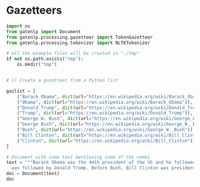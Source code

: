 # Gazetteers





```python
import os
from gatenlp import Document
from gatenlp.processing.gazetteer import TokenGazetteer
from gatenlp.processing.tokenizer import NLTKTokenizer

# all the example files will be created in "./tmp"
if not os.path.exists("tmp"):
    os.mkdir("tmp")
```


```python

# 1) Create a gazetteer from a Python list 

gazlist = [
    ("Barack Obama", dict(url="https://en.wikipedia.org/wiki/Barack_Obama")),
    ("Obama", dict(url="https://en.wikipedia.org/wiki/Barack_Obama")),
    ("Donald Trump", dict(url="https://en.wikipedia.org/wiki/Donald_Trump")),
    ("Trump", dict(url="https://en.wikipedia.org/wiki/Donald_Trump")),
    ("George W. Bush", dict(url="https://en.wikipedia.org/wiki/George_W._Bush")),
    ("George Bush", dict(url="https://en.wikipedia.org/wiki/George_W._Bush")),
    ("Bush", dict(url="https://en.wikipedia.org/wiki/George_W._Bush")),
    ("Bill Clinton", dict(url="https://en.wikipedia.org/wiki/Bill_Clinton")),
    ("Clinton", dict(url="https://en.wikipedia.org/wiki/Bill_Clinton")),
]

# Document with some text mentioning some of the names
text = """Barack Obama was the 44th president of the US and he followed George W. Bush and
  was followed by Donald Trump. Before Bush, Bill Clinton was president."""
doc = Document(text)
doc
```




<div><style>#NAQCVNOVDP-wrapper { color: black !important; }</style>
<div id="NAQCVNOVDP-wrapper">

<div>
<style>
#NAQCVNOVDP-content {
    width: 100%;
    height: 100%;
    font-family: -apple-system, BlinkMacSystemFont, 'Segoe UI', Roboto, Oxygen, Ubuntu, Cantarell, 'Open Sans', 'Helvetica Neue', sans-serif;
}

.NAQCVNOVDP-row {
    width: 100%;
    display: flex;
    flex-direction: row;
    flex-wrap: nowrap;
}

.NAQCVNOVDP-col {
    border: 1px solid grey;
    display: inline-block;
    min-width: 200px;
    padding: 5px;
    /* white-space: normal; */
    /* white-space: pre-wrap; */
    overflow-y: auto;
}

.NAQCVNOVDP-hdr {
    font-size: 1.2rem;
    font-weight: bold;
}

.NAQCVNOVDP-label {
    margin-bottom: -15px;
    display: block;
}

.NAQCVNOVDP-input {
    vertical-align: middle;
    position: relative;
    *overflow: hidden;
}

#NAQCVNOVDP-popup {
    display: none;
    color: black;
    position: absolute;
    margin-top: 10%;
    margin-left: 10%;
    background: #aaaaaa;
    width: 60%;
    height: 60%;
    z-index: 50;
    padding: 25px 25px 25px;
    border: 1px solid black;
    overflow: auto;
}

.NAQCVNOVDP-selection {
    margin-bottom: 5px;
}

.NAQCVNOVDP-featuretable {
    margin-top: 10px;
}

.NAQCVNOVDP-fname {
    text-align: left !important;
    font-weight: bold;
    margin-right: 10px;
}
.NAQCVNOVDP-fvalue {
    text-align: left !important;
}
</style>
  <div id="NAQCVNOVDP-content">
        <div id="NAQCVNOVDP-popup" style="display: none;">
        </div>
        <div class="NAQCVNOVDP-row" id="NAQCVNOVDP-row1" style="height:67vh; min-height:100px;">
            <div id="NAQCVNOVDP-text-wrapper" class="NAQCVNOVDP-col" style="width:70%;">
                <div class="NAQCVNOVDP-hdr" id="NAQCVNOVDP-dochdr"></div>
                <div id="NAQCVNOVDP-text">
                </div>
            </div>
            <div id="NAQCVNOVDP-chooser" class="NAQCVNOVDP-col" style="width:30%; border-left-width: 0px;"></div>
        </div>
        <div class="NAQCVNOVDP-row" id="NAQCVNOVDP-row2" style="height:30vh; min-height: 100px;">
            <div id="NAQCVNOVDP-details" class="NAQCVNOVDP-col" style="width:100%; border-top-width: 0px;">
            </div>
        </div>
    </div>
    <script src="https://ajax.googleapis.com/ajax/libs/jquery/3.5.1/jquery.min.js"></script><script src="https://unpkg.com/gatenlp-ann-viewer@1.0.11/gatenlp-ann-viewer.js"></script>
    <script type="application/json" id="NAQCVNOVDP-data">
    {"annotation_sets": {}, "text": "Barack Obama was the 44th president of the US and he followed George W. Bush and\n  was followed by Donald Trump. Before Bush, Bill Clinton was president.", "features": {}, "offset_type": "j", "name": ""}
    </script>
    <script type="text/javascript">
        gatenlp_run("NAQCVNOVDP-");
    </script>
  </div>

</div></div>




```python
# Tokenize the document, lets use an NLTK tokenizer
from nltk.tokenize.destructive import NLTKWordTokenizer

tokenizer = NLTKTokenizer(nltk_tokenizer=NLTKWordTokenizer(), out_set="", token_type="Token")
doc = tokenizer(doc)
doc
```




<div><style>#SAEOTPNANQ-wrapper { color: black !important; }</style>
<div id="SAEOTPNANQ-wrapper">

<div>
<style>
#SAEOTPNANQ-content {
    width: 100%;
    height: 100%;
    font-family: -apple-system, BlinkMacSystemFont, 'Segoe UI', Roboto, Oxygen, Ubuntu, Cantarell, 'Open Sans', 'Helvetica Neue', sans-serif;
}

.SAEOTPNANQ-row {
    width: 100%;
    display: flex;
    flex-direction: row;
    flex-wrap: nowrap;
}

.SAEOTPNANQ-col {
    border: 1px solid grey;
    display: inline-block;
    min-width: 200px;
    padding: 5px;
    /* white-space: normal; */
    /* white-space: pre-wrap; */
    overflow-y: auto;
}

.SAEOTPNANQ-hdr {
    font-size: 1.2rem;
    font-weight: bold;
}

.SAEOTPNANQ-label {
    margin-bottom: -15px;
    display: block;
}

.SAEOTPNANQ-input {
    vertical-align: middle;
    position: relative;
    *overflow: hidden;
}

#SAEOTPNANQ-popup {
    display: none;
    color: black;
    position: absolute;
    margin-top: 10%;
    margin-left: 10%;
    background: #aaaaaa;
    width: 60%;
    height: 60%;
    z-index: 50;
    padding: 25px 25px 25px;
    border: 1px solid black;
    overflow: auto;
}

.SAEOTPNANQ-selection {
    margin-bottom: 5px;
}

.SAEOTPNANQ-featuretable {
    margin-top: 10px;
}

.SAEOTPNANQ-fname {
    text-align: left !important;
    font-weight: bold;
    margin-right: 10px;
}
.SAEOTPNANQ-fvalue {
    text-align: left !important;
}
</style>
  <div id="SAEOTPNANQ-content">
        <div id="SAEOTPNANQ-popup" style="display: none;">
        </div>
        <div class="SAEOTPNANQ-row" id="SAEOTPNANQ-row1" style="height:67vh; min-height:100px;">
            <div id="SAEOTPNANQ-text-wrapper" class="SAEOTPNANQ-col" style="width:70%;">
                <div class="SAEOTPNANQ-hdr" id="SAEOTPNANQ-dochdr"></div>
                <div id="SAEOTPNANQ-text">
                </div>
            </div>
            <div id="SAEOTPNANQ-chooser" class="SAEOTPNANQ-col" style="width:30%; border-left-width: 0px;"></div>
        </div>
        <div class="SAEOTPNANQ-row" id="SAEOTPNANQ-row2" style="height:30vh; min-height: 100px;">
            <div id="SAEOTPNANQ-details" class="SAEOTPNANQ-col" style="width:100%; border-top-width: 0px;">
            </div>
        </div>
    </div>
    <script src="https://ajax.googleapis.com/ajax/libs/jquery/3.5.1/jquery.min.js"></script><script src="https://unpkg.com/gatenlp-ann-viewer@1.0.11/gatenlp-ann-viewer.js"></script>
    <script type="application/json" id="SAEOTPNANQ-data">
    {"annotation_sets": {"": {"name": "detached-from:", "annotations": [{"type": "Token", "start": 0, "end": 6, "id": 0, "features": {}}, {"type": "Token", "start": 7, "end": 12, "id": 1, "features": {}}, {"type": "Token", "start": 13, "end": 16, "id": 2, "features": {}}, {"type": "Token", "start": 17, "end": 20, "id": 3, "features": {}}, {"type": "Token", "start": 21, "end": 25, "id": 4, "features": {}}, {"type": "Token", "start": 26, "end": 35, "id": 5, "features": {}}, {"type": "Token", "start": 36, "end": 38, "id": 6, "features": {}}, {"type": "Token", "start": 39, "end": 42, "id": 7, "features": {}}, {"type": "Token", "start": 43, "end": 45, "id": 8, "features": {}}, {"type": "Token", "start": 46, "end": 49, "id": 9, "features": {}}, {"type": "Token", "start": 50, "end": 52, "id": 10, "features": {}}, {"type": "Token", "start": 53, "end": 61, "id": 11, "features": {}}, {"type": "Token", "start": 62, "end": 68, "id": 12, "features": {}}, {"type": "Token", "start": 69, "end": 71, "id": 13, "features": {}}, {"type": "Token", "start": 72, "end": 76, "id": 14, "features": {}}, {"type": "Token", "start": 77, "end": 80, "id": 15, "features": {}}, {"type": "Token", "start": 83, "end": 86, "id": 16, "features": {}}, {"type": "Token", "start": 87, "end": 95, "id": 17, "features": {}}, {"type": "Token", "start": 96, "end": 98, "id": 18, "features": {}}, {"type": "Token", "start": 99, "end": 105, "id": 19, "features": {}}, {"type": "Token", "start": 106, "end": 112, "id": 20, "features": {}}, {"type": "Token", "start": 113, "end": 119, "id": 21, "features": {}}, {"type": "Token", "start": 120, "end": 124, "id": 22, "features": {}}, {"type": "Token", "start": 124, "end": 125, "id": 23, "features": {}}, {"type": "Token", "start": 126, "end": 130, "id": 24, "features": {}}, {"type": "Token", "start": 131, "end": 138, "id": 25, "features": {}}, {"type": "Token", "start": 139, "end": 142, "id": 26, "features": {}}, {"type": "Token", "start": 143, "end": 152, "id": 27, "features": {}}, {"type": "Token", "start": 152, "end": 153, "id": 28, "features": {}}], "next_annid": 29}}, "text": "Barack Obama was the 44th president of the US and he followed George W. Bush and\n  was followed by Donald Trump. Before Bush, Bill Clinton was president.", "features": {}, "offset_type": "j", "name": ""}
    </script>
    <script type="text/javascript">
        gatenlp_run("SAEOTPNANQ-");
    </script>
  </div>

</div></div>




```python

# Tokenize the strings from our gazetteer list as well

def text2tokenstrings(text):
    tmpdoc = Document(text)
    tokenizer(tmpdoc)
    tokens = list(tmpdoc.annset().with_type("Token"))
    return [tmpdoc[tok] for tok in tokens]

gazlist = [(text2tokenstrings(txt), feats) for txt, feats in gazlist]
gazlist
    
```




    [(['Barack', 'Obama'], {'url': 'https://en.wikipedia.org/wiki/Barack_Obama'}),
     (['Obama'], {'url': 'https://en.wikipedia.org/wiki/Barack_Obama'}),
     (['Donald', 'Trump'], {'url': 'https://en.wikipedia.org/wiki/Donald_Trump'}),
     (['Trump'], {'url': 'https://en.wikipedia.org/wiki/Donald_Trump'}),
     (['George', 'W.', 'Bush'],
      {'url': 'https://en.wikipedia.org/wiki/George_W._Bush'}),
     (['George', 'Bush'], {'url': 'https://en.wikipedia.org/wiki/George_W._Bush'}),
     (['Bush'], {'url': 'https://en.wikipedia.org/wiki/George_W._Bush'}),
     (['Bill', 'Clinton'], {'url': 'https://en.wikipedia.org/wiki/Bill_Clinton'}),
     (['Clinton'], {'url': 'https://en.wikipedia.org/wiki/Bill_Clinton'})]




```python
# Create the gazetter and apply it to the document

gazetteer = TokenGazetteer(gazlist, fmt="gazlist", all=True, skip=False, outset="", outtype="Lookup",
                          annset="", tokentype="Token")

doc = gazetteer(doc)
doc
```




<div><style>#IPSPADWJVQ-wrapper { color: black !important; }</style>
<div id="IPSPADWJVQ-wrapper">

<div>
<style>
#IPSPADWJVQ-content {
    width: 100%;
    height: 100%;
    font-family: -apple-system, BlinkMacSystemFont, 'Segoe UI', Roboto, Oxygen, Ubuntu, Cantarell, 'Open Sans', 'Helvetica Neue', sans-serif;
}

.IPSPADWJVQ-row {
    width: 100%;
    display: flex;
    flex-direction: row;
    flex-wrap: nowrap;
}

.IPSPADWJVQ-col {
    border: 1px solid grey;
    display: inline-block;
    min-width: 200px;
    padding: 5px;
    /* white-space: normal; */
    /* white-space: pre-wrap; */
    overflow-y: auto;
}

.IPSPADWJVQ-hdr {
    font-size: 1.2rem;
    font-weight: bold;
}

.IPSPADWJVQ-label {
    margin-bottom: -15px;
    display: block;
}

.IPSPADWJVQ-input {
    vertical-align: middle;
    position: relative;
    *overflow: hidden;
}

#IPSPADWJVQ-popup {
    display: none;
    color: black;
    position: absolute;
    margin-top: 10%;
    margin-left: 10%;
    background: #aaaaaa;
    width: 60%;
    height: 60%;
    z-index: 50;
    padding: 25px 25px 25px;
    border: 1px solid black;
    overflow: auto;
}

.IPSPADWJVQ-selection {
    margin-bottom: 5px;
}

.IPSPADWJVQ-featuretable {
    margin-top: 10px;
}

.IPSPADWJVQ-fname {
    text-align: left !important;
    font-weight: bold;
    margin-right: 10px;
}
.IPSPADWJVQ-fvalue {
    text-align: left !important;
}
</style>
  <div id="IPSPADWJVQ-content">
        <div id="IPSPADWJVQ-popup" style="display: none;">
        </div>
        <div class="IPSPADWJVQ-row" id="IPSPADWJVQ-row1" style="height:67vh; min-height:100px;">
            <div id="IPSPADWJVQ-text-wrapper" class="IPSPADWJVQ-col" style="width:70%;">
                <div class="IPSPADWJVQ-hdr" id="IPSPADWJVQ-dochdr"></div>
                <div id="IPSPADWJVQ-text">
                </div>
            </div>
            <div id="IPSPADWJVQ-chooser" class="IPSPADWJVQ-col" style="width:30%; border-left-width: 0px;"></div>
        </div>
        <div class="IPSPADWJVQ-row" id="IPSPADWJVQ-row2" style="height:30vh; min-height: 100px;">
            <div id="IPSPADWJVQ-details" class="IPSPADWJVQ-col" style="width:100%; border-top-width: 0px;">
            </div>
        </div>
    </div>
    <script src="https://ajax.googleapis.com/ajax/libs/jquery/3.5.1/jquery.min.js"></script><script src="https://unpkg.com/gatenlp-ann-viewer@1.0.11/gatenlp-ann-viewer.js"></script>
    <script type="application/json" id="IPSPADWJVQ-data">
    {"annotation_sets": {"": {"name": "detached-from:", "annotations": [{"type": "Token", "start": 0, "end": 6, "id": 0, "features": {}}, {"type": "Token", "start": 7, "end": 12, "id": 1, "features": {}}, {"type": "Token", "start": 13, "end": 16, "id": 2, "features": {}}, {"type": "Token", "start": 17, "end": 20, "id": 3, "features": {}}, {"type": "Token", "start": 21, "end": 25, "id": 4, "features": {}}, {"type": "Token", "start": 26, "end": 35, "id": 5, "features": {}}, {"type": "Token", "start": 36, "end": 38, "id": 6, "features": {}}, {"type": "Token", "start": 39, "end": 42, "id": 7, "features": {}}, {"type": "Token", "start": 43, "end": 45, "id": 8, "features": {}}, {"type": "Token", "start": 46, "end": 49, "id": 9, "features": {}}, {"type": "Token", "start": 50, "end": 52, "id": 10, "features": {}}, {"type": "Token", "start": 53, "end": 61, "id": 11, "features": {}}, {"type": "Token", "start": 62, "end": 68, "id": 12, "features": {}}, {"type": "Token", "start": 69, "end": 71, "id": 13, "features": {}}, {"type": "Token", "start": 72, "end": 76, "id": 14, "features": {}}, {"type": "Token", "start": 77, "end": 80, "id": 15, "features": {}}, {"type": "Token", "start": 83, "end": 86, "id": 16, "features": {}}, {"type": "Token", "start": 87, "end": 95, "id": 17, "features": {}}, {"type": "Token", "start": 96, "end": 98, "id": 18, "features": {}}, {"type": "Token", "start": 99, "end": 105, "id": 19, "features": {}}, {"type": "Token", "start": 106, "end": 112, "id": 20, "features": {}}, {"type": "Token", "start": 113, "end": 119, "id": 21, "features": {}}, {"type": "Token", "start": 120, "end": 124, "id": 22, "features": {}}, {"type": "Token", "start": 124, "end": 125, "id": 23, "features": {}}, {"type": "Token", "start": 126, "end": 130, "id": 24, "features": {}}, {"type": "Token", "start": 131, "end": 138, "id": 25, "features": {}}, {"type": "Token", "start": 139, "end": 142, "id": 26, "features": {}}, {"type": "Token", "start": 143, "end": 152, "id": 27, "features": {}}, {"type": "Token", "start": 152, "end": 153, "id": 28, "features": {}}, {"type": "Lookup", "start": 0, "end": 12, "id": 29, "features": {"url": "https://en.wikipedia.org/wiki/Barack_Obama"}}, {"type": "Lookup", "start": 7, "end": 12, "id": 30, "features": {"url": "https://en.wikipedia.org/wiki/Barack_Obama"}}, {"type": "Lookup", "start": 62, "end": 76, "id": 31, "features": {"url": "https://en.wikipedia.org/wiki/George_W._Bush"}}, {"type": "Lookup", "start": 72, "end": 76, "id": 32, "features": {"url": "https://en.wikipedia.org/wiki/George_W._Bush"}}, {"type": "Lookup", "start": 120, "end": 124, "id": 33, "features": {"url": "https://en.wikipedia.org/wiki/George_W._Bush"}}, {"type": "Lookup", "start": 126, "end": 138, "id": 34, "features": {"url": "https://en.wikipedia.org/wiki/Bill_Clinton"}}, {"type": "Lookup", "start": 131, "end": 138, "id": 35, "features": {"url": "https://en.wikipedia.org/wiki/Bill_Clinton"}}], "next_annid": 36}}, "text": "Barack Obama was the 44th president of the US and he followed George W. Bush and\n  was followed by Donald Trump. Before Bush, Bill Clinton was president.", "features": {}, "offset_type": "j", "name": ""}
    </script>
    <script type="text/javascript">
        gatenlp_run("IPSPADWJVQ-");
    </script>
  </div>

</div></div>


